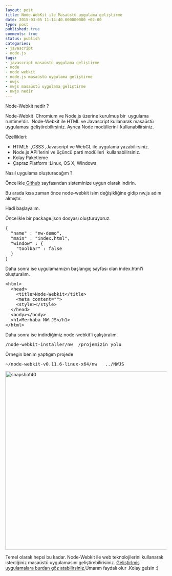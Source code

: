 ```yaml
---
layout: post
title: Node-WebKit ile Masaüstü uygulama geliştirme
date: 2015-03-05 11:14:40.000000000 +02:00
type: post
published: true
comments: true
status: publish
categories:
- javascript
- node.js
tags:
- javascript masaüstü uygulama geliştirme
- node
- node webkit
- node.js masaüstü uygulama geliştirme
- nwjs
- nwjs masaüstü uygulama geliştirme
- nwjs nedir
---
```

<p>Node-Webkit nedir ?</p>
<p>Node-Webkit  Chromium ve Node.js üzerine kurulmuş bir  uygulama runtime'dir.  Node-Webkit ile HTML ve Javascript kullanarak masaüstü uygulaması geliştirebilirsiniz. Ayrıca Node modüllerini  kullanabilirsiniz.</p>
<p>Özellikleri:</p>
<ul>
<li>HTML5  ,CSS3 ,Javascript ve WebGL ile uygulama yazabilirsiniz.</li>
<li>Node.js API'lerini ve üçüncü parti modülleri  kullanabilirsiniz.</li>
<li>Kolay Paketleme</li>
<li>Çapraz Platform :Linux, OS X, Windows</li>
</ul>
<p>Nasıl uygulama oluşturacağım ?</p>
<p>Öncelikle<a href="https://github.com/nwjs/nw.js"> Github</a> sayfasından sisteminize uygun olarak indirin.</p>
<p>Bu arada kısa zaman önce node-webkit isim değişikliğine gidip nw.js adını almıştır.</p>
<p>Hadi başlayalım.</p>
<p>Öncelikle bir package.json dosyası oluşturuyoruz.</p>
<pre class="theme:github lang:default decode:true">{
  "name" : "nw-demo",
  "main" : "index.html",
  "window" : {
    "toolbar" : false
  }
}</pre>
<p>Daha sonra ise uygulamamızın başlangıç sayfası olan index.html'i oluşturalım.</p>
<pre class="theme:github lang:default decode:true ">&lt;html&gt;
  &lt;head&gt;
    &lt;title&gt;Node-Webkit&lt;/title&gt;
    &lt;meta content=""&gt;
    &lt;style&gt;&lt;/style&gt;
  &lt;/head&gt;
  &lt;body&gt;&lt;/body&gt;
  &lt;h1&gt;Merhaba NW.JS&lt;/h1&gt;
&lt;/html&gt;</pre>
<p>Daha sonra ise indirdiğimiz node-webkit'i çalıştıralım.</p>
<pre class="theme:github lang:default decode:true">/node-webkit-installer/nw  /projemizin yolu</pre>
<p>Örnegin benim yaptıgım projede</p>
<pre class="lang:default decode:true ">~/node-webkit-v0.11.6-linux-x64/nw   ../NWJS
</pre>
<p><a href="http://www.nazirdogan.com/wp-content/uploads/2015/03/snapshot40.png"><img class="alignnone size-full wp-image-748" src="{{ site.baseurl }}/assets/snapshot40.png" alt="snapshot40" width="784" height="557" /></a></p>
<p>Temel olarak hepsi bu kadar. Node-Webkit ile web teknolojilerini kullanarak istediğiniz masaüstü uygulamasını geliştirebilirisiniz. <a href="https://github.com/nwjs/nw.js/wiki/List-of-apps-and-companies-using-nw.js">Geliştirlmiş uygulamalara burdan göz atabilirsiniz.</a>Umarım faydalı olur .Kolay gelsin :)</p>
<p>&nbsp;</p>
